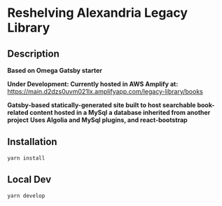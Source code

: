 # Reshelving Alexandria Legacy Library

## Description
**Based on Omega Gatsby starter**

**Under Development: Currently hosted in AWS Amplify at:** https://main.d2dzs0uvm021lx.amplifyapp.com/legacy-library/books

**Gatsby-based statically-generated site built to host searchable book-related content hosted in a MySql a database inherited from another project**
**Uses Algolia and MySql plugins, and react-bootstrap**

## Installation
`yarn install`

## Local Dev
`yarn develop`
